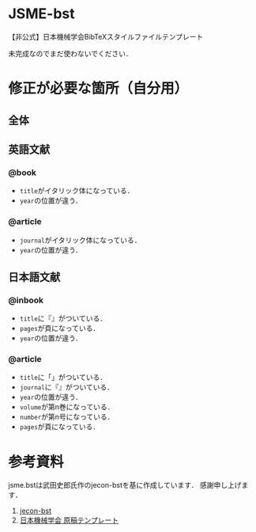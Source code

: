 # JSME-bst
【非公式】日本機械学会BibTeXスタイルファイルテンプレート

未完成なのでまだ使わないでください．

# 修正が必要な箇所（自分用）
## 全体

## 英語文献
### @book
* `title`がイタリック体になっている．
* `year`の位置が違う．

### @article
* `journal`がイタリック体になっている．
* `year`の位置が違う．

## 日本語文献
### @inbook
* `title`に『』がついている．
* `pages`が頁になっている．
* `year`の位置が違う．

### @article
* `title`に「」がついている．
* `journal`に『』がついている．
* `year`の位置が違う．
* `volume`が第n巻になっている．
* `number`が第n号になっている．
* `pages`が頁になっている．

# 参考資料
jsme.bstは武田史郎氏作のjecon-bstを基に作成しています．
感謝申し上げます．

1. [jecon-bst](https://github.com/ShiroTakeda/jecon-bst)
1. [日本機械学会 原稿テンプレート](https://www.jsme.or.jp/publish/transact/for-authors.html)
